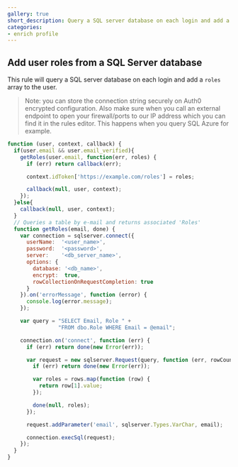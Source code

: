 ```yaml
---
gallery: true
short_description: Query a SQL server database on each login and add a roles array to the user.
categories:
- enrich profile
---
```

## Add user roles from a SQL Server database

This rule will query a SQL server database on each login and add a `roles` array to the user.

> Note: you can store the connection string securely on Auth0 encrypted configuration. Also make sure when you call an external endpoint to open your firewall/ports to our IP address which you can find it in the rules editor. This happens when you query SQL Azure for example.

```js
function (user, context, callback) {
  if(user.email && user.email_verified){
    getRoles(user.email, function(err, roles) {
      if (err) return callback(err);

      context.idToken['https://example.com/roles'] = roles;

      callback(null, user, context);
    });
  }else{
    callback(null, user, context);
  }
  // Queries a table by e-mail and returns associated 'Roles'
  function getRoles(email, done) {
    var connection = sqlserver.connect({
      userName:  '<user_name>',
      password:  '<password>',
      server:    '<db_server_name>',
      options: {
        database: '<db_name>',
        encrypt:  true,
        rowCollectionOnRequestCompletion: true
      }
    }).on('errorMessage', function (error) {
      console.log(error.message);
    });

    var query = "SELECT Email, Role " +
                "FROM dbo.Role WHERE Email = @email";

    connection.on('connect', function (err) {
      if (err) return done(new Error(err));

      var request = new sqlserver.Request(query, function (err, rowCount, rows) {
        if (err) return done(new Error(err));

        var roles = rows.map(function (row) {
          return row[1].value;
        });

        done(null, roles);
      });

      request.addParameter('email', sqlserver.Types.VarChar, email);

      connection.execSql(request);
    });
  }
}
```
